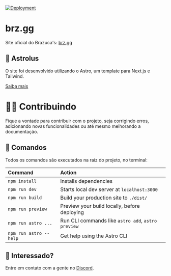 [![Deployment](https://github.com/brazucas/brz.gg/actions/workflows/deploy.yml/badge.svg)](https://github.com/brazucas/brz.gg/actions/workflows/deploy.yml)

# brz.gg

Site oficial do Brazuca's: [brz.gg](https://brz.gg)

## 🚀 Astrolus

O site foi desenvolvido utilizando o Astro, um template para Next.js e Tailwind.

[Saiba mais](https://tailus.gumroad.com/l/astrolus)

# 👨‍💻 Contribuindo

Fique a vontade para contribuir com o projeto, seja corrigindo erros, adicionando novas funcionalidades ou até mesmo melhorando a documentação.

## 🧞 Comandos

Todos os comandos são executados na raíz do projeto, no terminal:

| Command                | Action                                             |
| :--------------------- | :------------------------------------------------- |
| `npm install`          | Installs dependencies                              |
| `npm run dev`          | Starts local dev server at `localhost:3000`        |
| `npm run build`        | Build your production site to `./dist/`            |
| `npm run preview`      | Preview your build locally, before deploying       |
| `npm run astro ...`    | Run CLI commands like `astro add`, `astro preview` |
| `npm run astro --help` | Get help using the Astro CLI                       |

## 👀 Interessado?

Entre em contato com a gente no [Discord](http://discord.brz.gg).